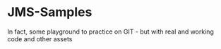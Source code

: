 # JMS-Samples
In fact, some playground to practice on GIT - but with real and working code and other assets
